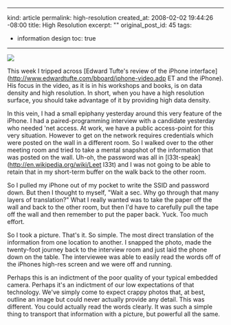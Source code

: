 ----- 
kind: article
permalink: high-resolution
created_at: 2008-02-02 19:44:26 -08:00
title: High Resolution
excerpt: ""
original_post_id: 45
tags: 
- information design
toc: true
-----

<img src="/images/2008/02/img-01721.jpg" class="left"/>

This week I tripped across [Edward Tufte's review of the iPhone interface](http://www.edwardtufte.com/bboard/iphone-video.adp ET and the iPhone). His focus in the video, as it is in his workshops and books, is on data density and high resolution. In short, when you have a high resolution surface, you should take advantage of it by providing high data density.

In this vein, I had a small epiphany yesterday around this very feature of the iPhone. I had a paired-programming interview with a candidate yesterday who needed 'net access. At work, we have a public access-point for this very situation. However to get on the network requires credentials which were posted on the wall in a different room. So I walked over to the other meeting room and tried to take a mental snapshot of the information that was posted on the wall. Uh-oh, the password was all in [l33t-speak](http://en.wikipedia.org/wiki/Leet l33t) and I was not going to be able to retain that in my short-term buffer on the walk back to the other room.

So I pulled my iPhone out of my pocket to write the SSID and password down. But then I thought to myself, "Wait a sec. Why go through that many layers of translation?" What I really wanted was to take the paper off the wall and back to the other room, but then I'd have to carefully pull the tape off the wall and then remember to put the paper back. Yuck. Too much effort.

So I took a picture. That's it. So simple. The most direct translation of the information from one location to another. I snapped the photo, made the twenty-foot journey back to the interview room and just laid the phone down on the table. The interviewee was able to easily read the words off of the iPhones high-res screen and we were off and running.

Perhaps this is an indictment of the poor quality of your typical embedded camera. Perhaps it's an indictment of our low expectations of that technology. We've simply come to expect crappy photos that, at best, outline an image but could never actually provide any detail. This was different. You could actually read the words clearly. It was such a simple thing to transport that information with a picture, but powerful all the same.
